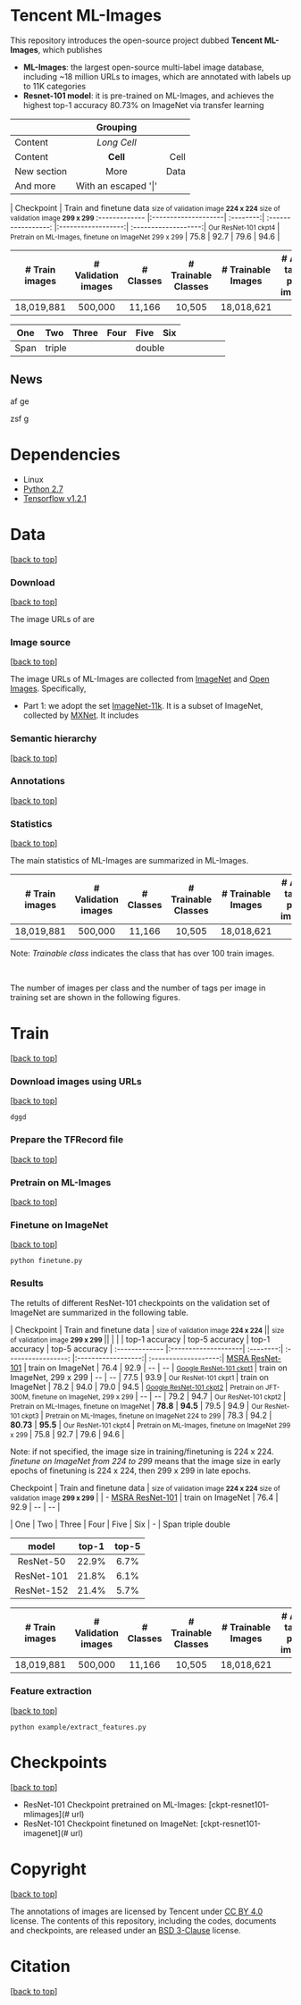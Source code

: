 # Tencent ML-Images

This repository introduces the open-source project dubbed **Tencent ML-Images**, which publishes 
* **ML-Images**: the largest open-source multi-label image database, including ~18 million URLs to images, which are annotated with labels up to 11K categories
* **Resnet-101 model**: it is pre-trained on ML-Images, and achieves the highest top-1 accuracy 80.73% on ImageNet via transfer learning

 |             |          Grouping           ||
 ------------ | :-----------: | -----------: |
Content       |          *Long Cell*        ||
Content       |   **Cell**    |         Cell |
New section   |     More      |         Data |
And more      | With an escaped '\|'         || 


| Checkpoint | Train and finetune data  <td colspan=2><small> size of validation  image **224 x 224** </small> <td colspan=2><small> size of validation  image **299 x 299** </small> 
 :------------- |:--------------------| :--------:| :-----------------: |:------------------:| :-------------------:| 
 <small> Our ResNet-101 ckpt4 </small> | <small> Pretrain on ML-Images, finetune on ImageNet 299 x 299 </small> | 75.8 | 92.7 | 79.6 | 94.6 | 
 
 | # Train images  | # Validation images  | # Classes | # Trainable Classes | # Trainable Images | # Avg tags per image | |
| :-------------: |:--------------------:| :--------:| :-----------------: |:------------------:| :-------------------:|  :---------------------:|
| 18,019,881      | 500,000              | 11,166    | 10,505              | 18,018,621         |  9    |  1500 |


 | One    | Two | Three | Four    | Five  | Six 
| :-------------: |:--------------------:| :--------:| :-----------------: |:------------------:| :-------------------:| 
| Span <td colspan=3>triple  <td colspan=2>double 

## News

af ge 

zsf g 

<!---
# Contents

* [Dependencies](#dependencies)

* [Data](#data)
  * [Download](#download)
    * URLs
    * Dictionary and Annotations
  * [Source](#)
  * [Semantic hierarchy](#)
  * [Annotations](#)
  * [Statistics](#)
  
* [Train](#)
  * [Download images using URLs](#)
  * [Prepare the TFRecord file](#)
  * [Pretrain on ML-Images](#)
  * [Finetune on ImageNet](#)
  * [Feature extraction](#)
    * xdg g
    
* [Checkpoints](#)
  * ML-Images checkpoint
  * ImageNet checkpoint

* [Copyright](#)
* [Citations](#)
-->

# Dependencies
  * Linux
  * [Python 2.7](https://www.python.org/)
  * [Tensorflow v1.2.1](https://www.tensorflow.org/install/)

# Data
[[back to top](#)]

### Download
[[back to top](#)]

The image URLs of are 

### Image source
[[back to top](#)]

The image URLs of ML-Images are collected from [ImageNet](http://www.image-net.org/) and [Open Images](https://github.com/openimages/dataset). 
Specifically, 
* Part 1: we adopt the set [ImageNet-11k](http://data.mxnet.io/models/imagenet-11k/). It is a subset of ImageNet, collected by [MXNet](http://mxnet.incubator.apache.org/). It includes 



### Semantic hierarchy
[[back to top](#)]

### Annotations
[[back to top](#)]

### Statistics
[[back to top](#)]

The main statistics of ML-Images are summarized in ML-Images.

                                                      
                                                      
| # Train images  | # Validation images  | # Classes | # Trainable Classes | # Trainable Images | # Avg tags per image |  # Avg images per class |
| :-------------: |:--------------------:| :--------:| :-----------------: |:------------------:| :-------------------:|  :---------------------:|
| 18,019,881      | 500,000              | 11,166    | 10,505              | 18,018,621         |  9    |  1500 |

Note: *Trainable class* indicates the class that has over 100 train images.

<br/>
 
The number of images per class  and the number of tags per image in training set  are shown in the following figures.                    
<!---
<img  src="git_images/fig_num_images_per_tag.png" alt="GitHub" title="num images per tag" width="540" height="300" />  <img  src="git_images/fig_num_tags_all_images.png" alt="GitHub" title="num images per tag" width="540" height="300" />
-->

# Train
[[back to top](#)]

### Download images using URLs
[[back to top](#)]

```
dggd
```

### Prepare the TFRecord file
[[back to top](#)]

### Pretrain on ML-Images
[[back to top](#)]

### Finetune on ImageNet
[[back to top](#)]

```
python finetune.py
```

### Results

The retults of different ResNet-101 checkpoints on the validation set of ImageNet are summarized in the following table. 


| Checkpoint | Train and finetune data | <small> size of validation  image **224 x 224** </small> || <small> size of validation  image **299 x 299** </small> ||
|           |            | top-1 accuracy | top-5 accuracy   | top-1 accuracy | top-5 accuracy    |
 :------------- |:--------------------| :--------:| :-----------------: |:------------------:| :-------------------:| 
 [MSRA ResNet-101](https://github.com/KaimingHe/deep-residual-networks)  | train on ImageNet  | 76.4    |  92.9              |   --       |   --  | 
 <small> [Google ResNet-101  ckpt1](https://arxiv.org/abs/1707.02968) </small> | train on ImageNet, 299 x 299 |  --  |  --  | 77.5  | 93.9 |
 <small> Our ResNet-101 ckpt1 </small> | train on ImageNet | 78.2 | 94.0 | 79.0 | 94.5 |
 <small> [Google ResNet-101  ckpt2](https://arxiv.org/abs/1707.02968) </small> | <small> Pretrain on JFT-300M, finetune on ImageNet, 299 x 299 </small> |  --  |  --  | 79.2  | 94.7 |
 <small> Our ResNet-101 ckpt2 </small> | <small> Pretrain on ML-Images, finetune on ImageNet </small> | **78.8** | **94.5** | 79.5 | 94.9 |
 <small> Our ResNet-101 ckpt3 </small> | <small> Pretrain on ML-Images, finetune on ImageNet 224 to 299 </small> | 78.3 | 94.2 | **80.73** | **95.5** | 
 <small> Our ResNet-101 ckpt4 </small> | <small> Pretrain on ML-Images, finetune on ImageNet 299 x 299 </small> | 75.8 | 92.7 | 79.6 | 94.6 | 

Note: if not specified, the image size in training/finetuning is 224 x 224. 
*finetune on ImageNet from 224 to 299* means that the image size in early epochs of finetuning is 224 x 224, then 299 x 299 in late epochs.


 Checkpoint | Train and finetune data | <small> <td colspan=2>size of validation  image **224 x 224** </small>  <small> <td colspan=2>size of validation  image **299 x 299** </small>  |
 | -
 [MSRA ResNet-101](https://github.com/KaimingHe/deep-residual-networks)  | train on ImageNet  | 76.4    |  92.9      |   --       |   --  | 
 
| One    | Two | Three | Four    | Five  | Six 
| -
| Span <td colspan=3>triple  <td colspan=2>double
 
 
  model|top-1|top-5
	:---:|:---:|:---:
	ResNet-50|22.9%|6.7%
	ResNet-101|21.8%|6.1%
	ResNet-152|21.4%|5.7%
 
 
 | # Train images  | # Validation images  | # Classes | # Trainable Classes | # Trainable Images | # Avg tags per image |  # Avg images per class |
| :-------------: |:--------------------:| :--------:| :-----------------: |:------------------:| :-------------------:|  :---------------------:|
| 18,019,881      | 500,000              | 11,166    | 10,505              | 18,018,621         |  9    |  1500 |



### Feature extraction
[[back to top](#)]

```
python example/extract_features.py
```


# Checkpoints
[[back to top](#)]

* ResNet-101 Checkpoint pretrained on ML-Images: [ckpt-resnet101-mlimages](# url)
* ResNet-101 Checkpoint finetuned on ImageNet: [ckpt-resnet101-imagenet](# url)


# Copyright 
[[back to top](#)]

The annotations of images are licensed by Tencent under [CC BY 4.0](https://creativecommons.org/licenses/by/4.0/) license. 
The contents of this repository, including the codes, documents and checkpoints, are released under an [BSD 3-Clause](https://opensource.org/licenses/BSD-3-Clause) license.


# Citation
[[back to top](#)]

